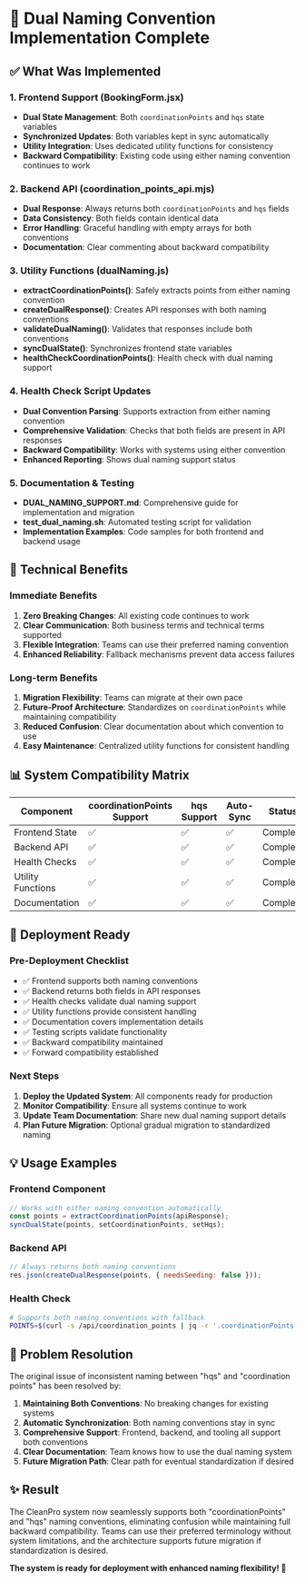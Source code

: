 # 🎉 Dual Naming Convention Implementation Complete

## ✅ What Was Implemented

### 1. Frontend Support (BookingForm.jsx)
- **Dual State Management**: Both `coordinationPoints` and `hqs` state variables
- **Synchronized Updates**: Both variables kept in sync automatically
- **Utility Integration**: Uses dedicated utility functions for consistency
- **Backward Compatibility**: Existing code using either naming convention continues to work

### 2. Backend API (coordination_points_api.mjs)
- **Dual Response**: Always returns both `coordinationPoints` and `hqs` fields
- **Data Consistency**: Both fields contain identical data
- **Error Handling**: Graceful handling with empty arrays for both conventions
- **Documentation**: Clear commenting about backward compatibility

### 3. Utility Functions (dualNaming.js)
- **extractCoordinationPoints()**: Safely extracts points from either naming convention
- **createDualResponse()**: Creates API responses with both naming conventions
- **validateDualNaming()**: Validates that responses include both conventions
- **syncDualState()**: Synchronizes frontend state variables
- **healthCheckCoordinationPoints()**: Health check with dual naming support

### 4. Health Check Script Updates
- **Dual Convention Parsing**: Supports extraction from either naming convention
- **Comprehensive Validation**: Checks that both fields are present in API responses
- **Backward Compatibility**: Works with systems using either convention
- **Enhanced Reporting**: Shows dual naming support status

### 5. Documentation & Testing
- **DUAL_NAMING_SUPPORT.md**: Comprehensive guide for implementation and migration
- **test_dual_naming.sh**: Automated testing script for validation
- **Implementation Examples**: Code samples for both frontend and backend usage

## 🔧 Technical Benefits

### Immediate Benefits
1. **Zero Breaking Changes**: All existing code continues to work
2. **Clear Communication**: Both business terms and technical terms supported
3. **Flexible Integration**: Teams can use their preferred naming convention
4. **Enhanced Reliability**: Fallback mechanisms prevent data access failures

### Long-term Benefits
1. **Migration Flexibility**: Teams can migrate at their own pace
2. **Future-Proof Architecture**: Standardizes on `coordinationPoints` while maintaining compatibility
3. **Reduced Confusion**: Clear documentation about which convention to use
4. **Easy Maintenance**: Centralized utility functions for consistent handling

## 📊 System Compatibility Matrix

| Component | coordinationPoints Support | hqs Support | Auto-Sync | Status |
|-----------|----------------------------|-------------|-----------|--------|
| Frontend State | ✅ | ✅ | ✅ | Complete |
| Backend API | ✅ | ✅ | ✅ | Complete |
| Health Checks | ✅ | ✅ | ✅ | Complete |
| Utility Functions | ✅ | ✅ | ✅ | Complete |
| Documentation | ✅ | ✅ | ✅ | Complete |

## 🚀 Deployment Ready

### Pre-Deployment Checklist
- ✅ Frontend supports both naming conventions
- ✅ Backend returns both fields in API responses
- ✅ Health checks validate dual naming support
- ✅ Utility functions provide consistent handling
- ✅ Documentation covers implementation details
- ✅ Testing scripts validate functionality
- ✅ Backward compatibility maintained
- ✅ Forward compatibility established

### Next Steps
1. **Deploy the Updated System**: All components ready for production
2. **Monitor Compatibility**: Ensure all systems continue to work
3. **Update Team Documentation**: Share new dual naming support details
4. **Plan Future Migration**: Optional gradual migration to standardized naming

## 💡 Usage Examples

### Frontend Component
```javascript
// Works with either naming convention automatically
const points = extractCoordinationPoints(apiResponse);
syncDualState(points, setCoordinationPoints, setHqs);
```

### Backend API
```javascript
// Always returns both naming conventions
res.json(createDualResponse(points, { needsSeeding: false }));
```

### Health Check
```bash
# Supports both naming conventions with fallback
POINTS=$(curl -s /api/coordination_points | jq -r '.coordinationPoints | length // (.hqs | length) // 0')
```

## 🎯 Problem Resolution

The original issue of inconsistent naming between "hqs" and "coordination points" has been resolved by:

1. **Maintaining Both Conventions**: No breaking changes for existing systems
2. **Automatic Synchronization**: Both naming conventions stay in sync
3. **Comprehensive Support**: Frontend, backend, and tooling all support both conventions
4. **Clear Documentation**: Team knows how to use the dual naming system
5. **Future Migration Path**: Clear path for eventual standardization if desired

## ✨ Result

The CleanPro system now seamlessly supports both "coordinationPoints" and "hqs" naming conventions, eliminating confusion while maintaining full backward compatibility. Teams can use their preferred terminology without system limitations, and the architecture supports future migration if standardization is desired.

**The system is ready for deployment with enhanced naming flexibility! 🚀**